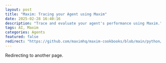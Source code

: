 ```yaml
---
layout: post
title: "Maxim: Tracing your Agent using Maxim"
date: 2025-02-28 16:40:16
description: "Trace and evaluate your agent's performance using Maxim."
tags: AI, Maxim
categories: Agents
featured: false
redirect: "https://github.com/maximhq/maxim-cookbooks/blob/main/python/observability-online-eval/customer-support-agent/tracing-eval.ipynb"
---
```


Redirecting to another page.